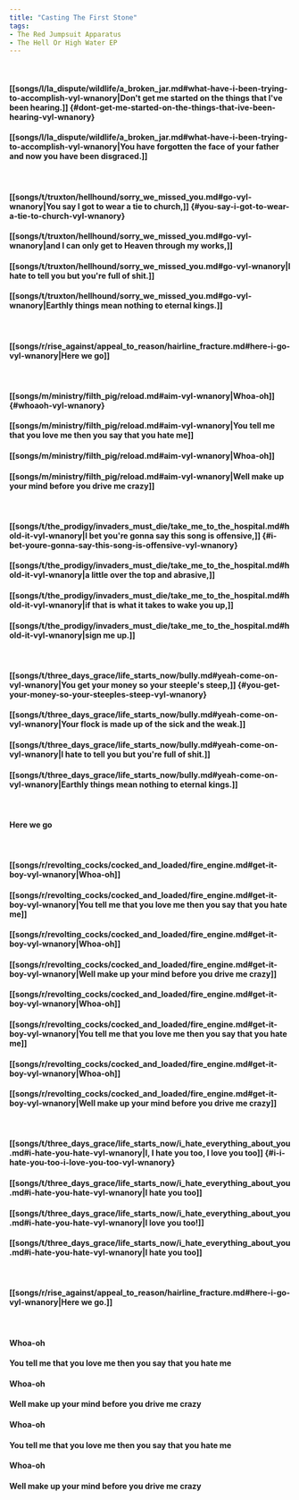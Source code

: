 ```yaml
---
title: "Casting The First Stone"
tags:
- The Red Jumpsuit Apparatus
- The Hell Or High Water EP
---
```

&nbsp;
#### [[songs/l/la_dispute/wildlife/a_broken_jar.md#what-have-i-been-trying-to-accomplish-vyl-wnanory|Don't get me started on the things that I've been hearing.]] {#dont-get-me-started-on-the-things-that-ive-been-hearing-vyl-wnanory}
#### [[songs/l/la_dispute/wildlife/a_broken_jar.md#what-have-i-been-trying-to-accomplish-vyl-wnanory|You have forgotten the face of your father and now you have been disgraced.]]
&nbsp;
#### [[songs/t/truxton/hellhound/sorry_we_missed_you.md#go-vyl-wnanory|You say I got to wear a tie to church,]] {#you-say-i-got-to-wear-a-tie-to-church-vyl-wnanory}
#### [[songs/t/truxton/hellhound/sorry_we_missed_you.md#go-vyl-wnanory|and I can only get to Heaven through my works,]]
#### [[songs/t/truxton/hellhound/sorry_we_missed_you.md#go-vyl-wnanory|I hate to tell you but you're full of shit.]]
#### [[songs/t/truxton/hellhound/sorry_we_missed_you.md#go-vyl-wnanory|Earthly things mean nothing to eternal kings.]]
&nbsp;
#### [[songs/r/rise_against/appeal_to_reason/hairline_fracture.md#here-i-go-vyl-wnanory|Here we go]]
&nbsp;
#### [[songs/m/ministry/filth_pig/reload.md#aim-vyl-wnanory|Whoa-oh]] {#whoaoh-vyl-wnanory}
#### [[songs/m/ministry/filth_pig/reload.md#aim-vyl-wnanory|You tell me that you love me then you say that you hate me]]
#### [[songs/m/ministry/filth_pig/reload.md#aim-vyl-wnanory|Whoa-oh]]
#### [[songs/m/ministry/filth_pig/reload.md#aim-vyl-wnanory|Well make up your mind before you drive me crazy]]
&nbsp;
#### [[songs/t/the_prodigy/invaders_must_die/take_me_to_the_hospital.md#hold-it-vyl-wnanory|I bet you're gonna say this song is offensive,]] {#i-bet-youre-gonna-say-this-song-is-offensive-vyl-wnanory}
#### [[songs/t/the_prodigy/invaders_must_die/take_me_to_the_hospital.md#hold-it-vyl-wnanory|a little over the top and abrasive,]]
#### [[songs/t/the_prodigy/invaders_must_die/take_me_to_the_hospital.md#hold-it-vyl-wnanory|if that is what it takes to wake you up,]]
#### [[songs/t/the_prodigy/invaders_must_die/take_me_to_the_hospital.md#hold-it-vyl-wnanory|sign me up.]]
&nbsp;
#### [[songs/t/three_days_grace/life_starts_now/bully.md#yeah-come-on-vyl-wnanory|You get your money so your steeple's steep,]] {#you-get-your-money-so-your-steeples-steep-vyl-wnanory}
#### [[songs/t/three_days_grace/life_starts_now/bully.md#yeah-come-on-vyl-wnanory|Your flock is made up of the sick and the weak.]]
#### [[songs/t/three_days_grace/life_starts_now/bully.md#yeah-come-on-vyl-wnanory|I hate to tell you but you're full of shit.]]
#### [[songs/t/three_days_grace/life_starts_now/bully.md#yeah-come-on-vyl-wnanory|Earthly things mean nothing to eternal kings.]]
&nbsp;
#### Here we go
&nbsp;
#### [[songs/r/revolting_cocks/cocked_and_loaded/fire_engine.md#get-it-boy-vyl-wnanory|Whoa-oh]]
#### [[songs/r/revolting_cocks/cocked_and_loaded/fire_engine.md#get-it-boy-vyl-wnanory|You tell me that you love me then you say that you hate me]]
#### [[songs/r/revolting_cocks/cocked_and_loaded/fire_engine.md#get-it-boy-vyl-wnanory|Whoa-oh]]
#### [[songs/r/revolting_cocks/cocked_and_loaded/fire_engine.md#get-it-boy-vyl-wnanory|Well make up your mind before you drive me crazy]]
#### [[songs/r/revolting_cocks/cocked_and_loaded/fire_engine.md#get-it-boy-vyl-wnanory|Whoa-oh]]
#### [[songs/r/revolting_cocks/cocked_and_loaded/fire_engine.md#get-it-boy-vyl-wnanory|You tell me that you love me then you say that you hate me]]
#### [[songs/r/revolting_cocks/cocked_and_loaded/fire_engine.md#get-it-boy-vyl-wnanory|Whoa-oh]]
#### [[songs/r/revolting_cocks/cocked_and_loaded/fire_engine.md#get-it-boy-vyl-wnanory|Well make up your mind before you drive me crazy]]
&nbsp;
#### [[songs/t/three_days_grace/life_starts_now/i_hate_everything_about_you.md#i-hate-you-hate-vyl-wnanory|I, I hate you too, I love you too]] {#i-i-hate-you-too-i-love-you-too-vyl-wnanory}
#### [[songs/t/three_days_grace/life_starts_now/i_hate_everything_about_you.md#i-hate-you-hate-vyl-wnanory|I hate you too]]
#### [[songs/t/three_days_grace/life_starts_now/i_hate_everything_about_you.md#i-hate-you-hate-vyl-wnanory|I love you too!]]
#### [[songs/t/three_days_grace/life_starts_now/i_hate_everything_about_you.md#i-hate-you-hate-vyl-wnanory|I hate you too]]
&nbsp;
#### [[songs/r/rise_against/appeal_to_reason/hairline_fracture.md#here-i-go-vyl-wnanory|Here we go.]]
&nbsp;
#### Whoa-oh
#### You tell me that you love me then you say that you hate me
#### Whoa-oh
#### Well make up your mind before you drive me crazy
#### Whoa-oh
#### You tell me that you love me then you say that you hate me
#### Whoa-oh
#### Well make up your mind before you drive me crazy
